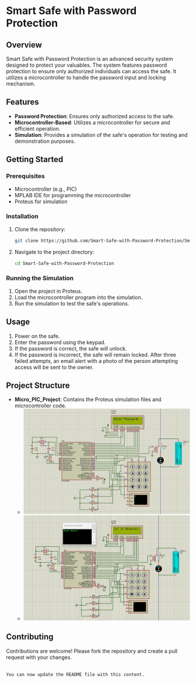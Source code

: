 
# Smart Safe with Password Protection

## Overview
Smart Safe with Password Protection is an advanced security system designed to protect your valuables. The system features password protection to ensure only authorized individuals can access the safe. It utilizes a microcontroller to handle the password input and locking mechanism.

## Features
- **Password Protection**: Ensures only authorized access to the safe.
- **Microcontroller-Based**: Utilizes a microcontroller for secure and efficient operation.
- **Simulation**: Provides a simulation of the safe's operation for testing and demonstration purposes.

## Getting Started

### Prerequisites
- Microcontroller (e.g., PIC)
- MPLAB IDE for programming the microcontroller
- Proteus for simulation

### Installation
1. Clone the repository:
   ```sh
   git clone https://github.com/Smart-Safe-with-Password-Protection/Smart-Safe-with-Password-Protection.git
   ```
2. Navigate to the project directory:
   ```sh
   cd Smart-Safe-with-Password-Protection
   ```

### Running the Simulation
1. Open the project in Proteus.
2. Load the microcontroller program into the simulation.
3. Run the simulation to test the safe's operations.

## Usage
1. Power on the safe.
2. Enter the password using the keypad.
3. If the password is correct, the safe will unlock.
4. If the password is incorrect, the safe will remain locked. After three failed attempts, an email alert with a photo of the person attempting access will be sent to the owner.
   


## Project Structure
- **Micro_PIC_Project**: Contains the Proteus simulation files and microcontroller code.
  - ![Simulation 1](https://github.com/Smart-Safe-with-Password-Protection/Smart-Safe-with-Password-Protection/blob/main/Micro_PIC_Project/Simulation%231.jpg)
  - ![Simulation 2](https://github.com/Smart-Safe-with-Password-Protection/Smart-Safe-with-Password-Protection/blob/main/Micro_PIC_Project/Simulation%232.jpg)

## Contributing
Contributions are welcome! Please fork the repository and create a pull request with your changes.
```

You can now update the README file with this content.
